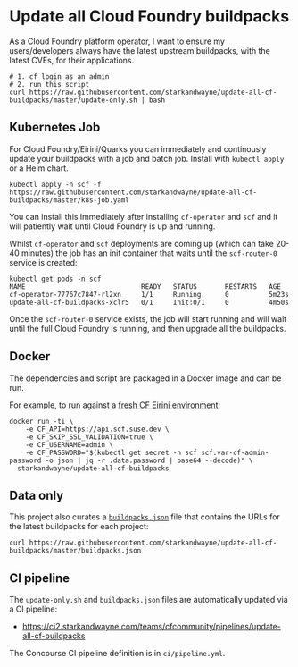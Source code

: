 # Update all Cloud Foundry buildpacks

As a Cloud Foundry platform operator, I want to ensure my users/developers always have the latest upstream buildpacks, with the latest CVEs, for their applications.

```plain
# 1. cf login as an admin
# 2. run this script
curl https://raw.githubusercontent.com/starkandwayne/update-all-cf-buildpacks/master/update-only.sh | bash
```

## Kubernetes Job

For Cloud Foundry/Eirini/Quarks you can immediately and continously update your buildpacks with a job and batch job. Install with `kubectl apply` or a Helm chart.

```plain
kubectl apply -n scf -f https://raw.githubusercontent.com/starkandwayne/update-all-cf-buildpacks/master/k8s-job.yaml
```

You can install this immediately after installing `cf-operator` and `scf` and it will patiently wait until Cloud Foundry is up and running.

Whilst `cf-operator` and `scf` deployments are coming up (which can take 20-40 minutes) the job has an init container that waits until the `scf-router-0` service is created:

```plain
kubectl get pods -n scf
NAME                             READY   STATUS       RESTARTS   AGE
cf-operator-77767c7847-rl2xn     1/1     Running      0          5m23s
update-all-cf-buildpacks-xclr5   0/1     Init:0/1     0          4m50s
```

Once the `scf-router-0` service exists, the job will start running and will wait until the full Cloud Foundry is running, and then upgrade all the buildpacks.

## Docker

The dependencies and script are packaged in a Docker image and can be run.

For example, to run against a [fresh CF Eirini environment](https://github.com/starkandwayne/bootstrap-gke#cloud-foundry--eirini--quarks):

```plain
docker run -ti \
    -e CF_API=https://api.scf.suse.dev \
    -e CF_SKIP_SSL_VALIDATION=true \
    -e CF_USERNAME=admin \
    -e CF_PASSWORD="$(kubectl get secret -n scf scf.var-cf-admin-password -o json | jq -r .data.password | base64 --decode)" \
  starkandwayne/update-all-cf-buildpacks
```

## Data only

This project also curates a [`buildpacks.json`](https://github.com/starkandwayne/update-all-cf-buildpacks/blob/master/buildpacks.json) file that contains the URLs for the latest buildpacks for each project:

```plain
curl https://raw.githubusercontent.com/starkandwayne/update-all-cf-buildpacks/master/buildpacks.json
```

## CI pipeline

The `update-only.sh` and `buildpacks.json` files are automatically updated via a CI pipeline:

* https://ci2.starkandwayne.com/teams/cfcommunity/pipelines/update-all-cf-buildpacks

The Concourse CI pipeline definition is in `ci/pipeline.yml`.
